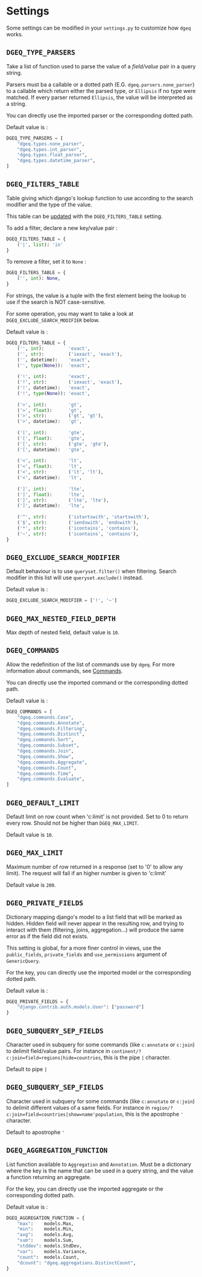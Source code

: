 # Settings

Some settings can be modified in your `settings.py` to customize how `dgeq` works.


## `DGEQ_TYPE_PARSERS`

Take a list of function used to parse the value of a *field/value* pair in a
query string.

Parsers must ba a callable or a dotted path (E.G. `dgeq.parsers.none_parser`)
to a callable which return either the parsed type, or `Ellipsis` if no type
were matched. If every parser returned `Ellipsis`, the value will be interpreted
as a string.

You can directly use the imported parser or the corresponding dotted path.

Default value is :

```python
DGEQ_TYPE_PARSERS = [
    "dgeq.types.none_parser",
    "dgeq.types.int_parser",
    "dgeq.types.float_parser",
    "dgeq.types.datetime_parser",
]
```


## `DGEQ_FILTERS_TABLE`

Table giving which django's lookup function to use according to the search
modifier and the type of the value. 

This table can be [updated](https://docs.python.org/3/library/stdtypes.html#dict.update)
 with the `DGEQ_FILTERS_TABLE` setting.

To add a filter, declare a new key/value pair :

```python
DGEQ_FILTERS_TABLE = {
    ('|', list): 'in'
}
```

To remove a filter, set it to `None` : 

```python
DGEQ_FILTERS_TABLE = {
    ('', int): None,
}
```

For strings, the value is a tuple with the first element being the lookup
to use if the search is NOT case-sensitive.

For some operation, you may want to take a look at `DGEQ_EXCLUDE_SEARCH_MODIFIER` below.

Default value is :

```python
DGEQ_FILTERS_TABLE = {
    ('', int):         'exact',
    ('', str):         ('iexact', 'exact'),
    ('', datetime):    'exact',
    ('', type(None)):  'exact',
    
    ('!', int):        'exact',
    ('!', str):        ('iexact', 'exact'),
    ('!', datetime):   'exact',
    ('!', type(None)): 'exact',
    
    ('>', int):        'gt',
    ('>', float):      'gt',
    ('>', str):        ('gt', 'gt'),
    ('>', datetime):   'gt',
    
    ('[', int):        'gte',
    ('[', float):      'gte',
    ('[', str):        ('gte', 'gte'),
    ('[', datetime):   'gte',
    
    ('<', int):        'lt',
    ('<', float):      'lt',
    ('<', str):        ('lt', 'lt'),
    ('<', datetime):   'lt',
    
    (']', int):        'lte',
    (']', float):      'lte',
    (']', str):        ('lte', 'lte'),
    (']', datetime):   'lte',
    
    ('^', str):        ('istartswith', 'startswith'),
    ('$', str):        ('iendswith', 'endswith'),
    ('*', str):        ('icontains', 'contains'),
    ('~', str):        ('icontains', 'contains'),
}
```

## `DGEQ_EXCLUDE_SEARCH_MODIFIER`

Default behaviour is to use `queryset.filter()` when filtering. Search
modifier in this list will use `queryset.exclude()` instead.

Default value is :

```python
DGEQ_EXCLUDE_SEARCH_MODIFIER = ['!', '~']
```

## `DGEQ_MAX_NESTED_FIELD_DEPTH`

Max depth of nested field, default value is `10`.

## `DGEQ_COMMANDS`

Allow the redefinition of the list of commands use by `dgeq`. For more information
about commands, see [Commands](/commands.md).

You can directly use the imported command or the corresponding dotted path.

Default value is :

```python
DGEQ_COMMANDS = [
    "dgeq.commands.Case",
    "dgeq.commands.Annotate",
    "dgeq.commands.Filtering",
    "dgeq.commands.Distinct",
    "dgeq.commands.Sort",
    "dgeq.commands.Subset",
    "dgeq.commands.Join",
    "dgeq.commands.Show",
    "dgeq.commands.Aggregate",
    "dgeq.commands.Count",
    "dgeq.commands.Time",
    "dgeq.commands.Evaluate",
]
```

## `DGEQ_DEFAULT_LIMIT`

Default limit on row count when 'c:limit' is not provided. Set to 0 to return
every row. Should not be higher than `DGEQ_MAX_LIMIT`.

Default value is `10`.

## `DGEQ_MAX_LIMIT`

Maximum number of row returned in a response (set to '0' to allow any limit).
The request will fail if an higher number is given to 'c:limit'

Default value is `200`.

## `DGEQ_PRIVATE_FIELDS`

Dictionary mapping django's model to a list field that will be marked as hidden.
Hidden field will never appear in the resulting row, and trying to interact with
them (filtering, joins, aggregation...) will produce the same error as if the
field did not exists.

This setting is global, for a more finer control in views, use the
`public_fields`, `private_fields` and `use_permissions` argument of `GenericQuery`.

For the key, you can directly use the imported model or the corresponding dotted path.

Default value is :

```python
DGEQ_PRIVATE_FIELDS = {
    "django.contrib.auth.models.User": ["password"]
}
```

## `DGEQ_SUBQUERY_SEP_FIELDS`

Character used in subquery for some commands (like `c:annotate` or `c:join`) to
delimit field/value pairs. For instance in `continent/?c:join=field=regions|hide=countries`,
this is the pipe `|` character.

Default to pipe `|`

## `DGEQ_SUBQUERY_SEP_FIELDS`

Character used in subquery for some commands (like `c:annotate` or `c:join`) to
delimit different values of a same fields.
For instance in `region/?c:join=field=countries|show=name'population`,
this is the apostrophe `'` character.

Default to apostrophe `'`


## `DGEQ_AGGREGATION_FUNCTION`

List function available to `Aggregation` and `Annotation`. Must be a dictionary
where the key is the name that can be used in a query string, and the value
a function returning an aggregate.

For the key, you can directly use the imported aggregate or the corresponding dotted path.

Default value is :

```python
DGEQ_AGGREGATION_FUNCTION = {
    "max":    models.Max,
    "min":    models.Min,
    "avg":    models.Avg,
    "sum":    models.Sum,
    "stddev": models.StdDev,
    "var":    models.Variance,
    "count":  models.Count,
    "dcount": "dgeq.aggregations.DistinctCount",
}
```

